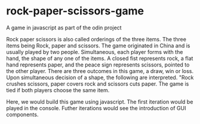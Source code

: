 # rock-paper-scissors-game
A game in javascript as part of the odin project

Rock paper scissors is also called orderings of the three items. The three items being Rock, paper and scissors. The game originated in China and is usually played by two people. Simultaneous, each player forms with the hand, the shape of any one of the items. A closed fist represents rock, a flat hand represents paper, and the peace sign represents scissors, pointed to the other player. There are three outcomes in this game, a draw, win or loss. 
Upon simultaneous decision of a shape, the following are interpreted. "Rock crushes scissors, paper covers rock and scissors cuts paper. The game is tied if both players choose the same item.

Here, we would build this game using javascript. The first iteration would be played in the console. Futher iterations would see the introduction of GUI components. 